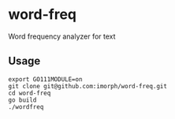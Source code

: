 # word-freq

Word frequency analyzer for text

## Usage

```shell
export GO111MODULE=on
git clone git@github.com:imorph/word-freq.git
cd word-freq
go build
./wordfreq
```